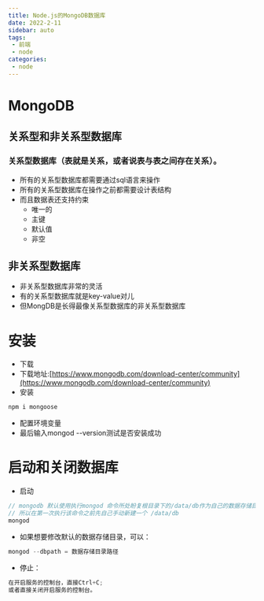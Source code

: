```yaml
---
title: Node.js的MongoDB数据库
date: 2022-2-11
sidebar: auto
tags:
 - 前端
 - node
categories:
 - node
---
```

# MongoDB
## 关系型和非关系型数据库
### 关系型数据库（表就是关系，或者说表与表之间存在关系）。
- 所有的关系型数据库都需要通过sql语言来操作
- 所有的关系型数据库在操作之前都需要设计表结构
- 而且数据表还支持约束
  - 唯一的
  - 主键
  - 默认值
  - 非空

## 非关系型数据库
- 非关系型数据库非常的灵活
- 有的关系型数据库就是key-value对儿
- 但MongDB是长得最像关系型数据库的非关系型数据库

# 安装
- 下载
 - 下载地址:[https://www.mongodb.com/download-center/community](https://www.mongodb.com/download-center/community)
- 安装 
```js
npm i mongoose
```
- 配置环境变量
- 最后输入mongod --version测试是否安装成功

# 启动和关闭数据库
- 启动
```js
// mongodb 默认使用执行mongod 命令所处盼复根目录下的/data/db作为自己的数据存储目录
// 所以在第一次执行该命令之前先自己手动新建一个 /data/db
mongod
```
- 如果想要修改默认的数据存储目录，可以：
```js
mongod --dbpath = 数据存储目录路径
```
- 停止：
```js
在开启服务的控制台，直接Ctrl+C;
或者直接关闭开启服务的控制台。
```